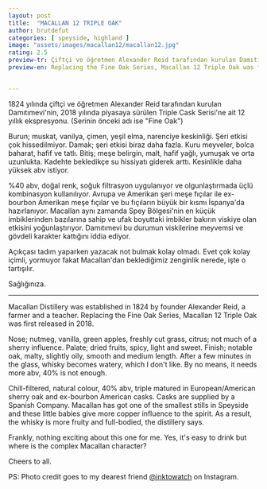```yaml
---
layout: post
title:  "MACALLAN 12 TRIPLE OAK"
author: brutdefut
categories: [ speyside, highland ]
image: "assets/images/macallan12/macallan12.jpg"
rating: 2.5
preview-tr: Çiftçi ve öğretmen Alexander Reid tarafından kurulan Damıtımevi'nin Triple Cask Serisi'ne ait 12 yıllık ekspresyonu.
preview-en: Replacing the Fine Oak Series, Macallan 12 Triple Oak was first released in 2018.


---
```


1824 yılında çiftçi ve öğretmen Alexander Reid tarafından kurulan Damıtımevi'nin, 2018 yılında piyasaya sürülen Triple Cask Serisi'ne ait 12 yıllık ekspresyonu. (Serinin önceki adı ise "Fine Oak")

Burun; muskat, vanilya, çimen, yeşil elma, narenciye keskinliği. Şeri etkisi çok hissedilmiyor. 
Damak; şeri etkisi biraz daha fazla. Kuru meyveler, bolca baharat, hafif ve tatlı. 
Bitiş; meşe belirgin, malt, hafif yağlı, yumuşak ve orta uzunlukta. 
Kadehte bekledikçe su hissiyatı giderek arttı. Kesinlikle daha yüksek abv istiyor. 

%40 abv, doğal renk, soğuk filtrasyon uygulanıyor ve olgunlaştırmada üçlü kombinasyon kullanılıyor. Avrupa ve Amerikan şeri meşe fıçılar ile ex-bourbon Amerikan meşe fıçılar ve bu fıçıların büyük bir kısmı İspanya'da hazırlanıyor. 
Macallan aynı zamanda Spey Bölgesi'nin en küçük imbiklerinden bazılarına sahip ve ufak boyuttaki imbikler bakırın viskiye olan etkisini yoğunlaştırıyor. Damıtımevi bu durumun viskilerine meyvemsi ve gövdeli karakter kattığını iddia ediyor. 

Açıkçası tadım yaparken yazacak not bulmak kolay olmadı. Evet çok kolay içimli, yormuyor fakat Macallan'dan beklediğimiz zenginlik nerede, işte o tartışılır. 

Sağlığınıza. 
 
-----------------------------------------------

<p id="english"></p>

Macallan Distillery was established in 1824 by founder Alexander Reid, a farmer and a teacher. Replacing the Fine Oak Series, Macallan 12 Triple Oak was first released in 2018.

Nose; nutmeg, vanilla, green apples, freshly cut grass, citrus; not much of a sherry influence. 
Palate; dried fruits, spicy, light and sweet. 
Finish; notable oak, malty, slightly oily, smooth and medium length.
After a few minutes in the glass, whisky becomes watery, which I don't like. By no means, it needs more abv, 40% is not enough. 

Chill-filtered, natural colour, 40% abv, triple matured in European/American sherry oak and ex-bourbon American casks. Casks are supplied by a Spanish Company. 
Macallan has got one of the smallest stills in Speyside and these little babies give more copper influence to the spirit. As a result, the whisky is more fruity and full-bodied, the distillery says. 

Frankly, nothing exciting about this one for me. Yes, it's easy to drink but where is the complex Macallan character?

Cheers to all. 

PS: Photo credit goes to my dearest friend <a target= "_blank" href="https://www.instagram.com/inktowatch">@inktowatch</a> on Instagram.
